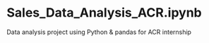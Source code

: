 # Sales_Data_Analysis_ACR.ipynb
Data analysis project using Python &amp; pandas for ACR internship  
